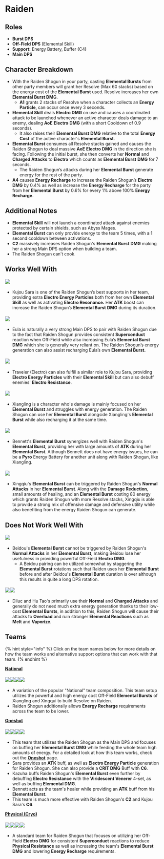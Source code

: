 # Raiden

## **Roles**

* **Burst DPS**
* **Off-Field DPS** (Elemental Skill)
* **Support:** Energy Battery, Buffer (C4)
* **Main DPS**

## **Character Breakdown**

* With the Raiden Shogun in your party, casting **Elemental Bursts** from other party members will grant her Resolve (Max 60 stacks) based on the energy cost of the **Elemental Burst** used. Resolve increases her own **Elemental Burst DMG**.
  * **A1** grants 2 stacks of Resolve when a character collects an **Energy Particle**, can occur once every 3 seconds.
* **Elemental Skill** deals **Electro DMG** on use and causes a coordinated attack to be launched whenever an active character deals damage to an enemy, dealing **AoE** **Electro** **DMG** (with a short Cooldown of 0.9 seconds).
  * It also raises their **Elemental Burst** **DMG** relative to the total **Energy Cost** of the active character's **Elemental Burst**.
* **Elemental Burst** consumes all Resolve stacks gained and causes the Raiden Shogun to deal massive **AoE** **Electro** **DMG** in the direction she is facing. Following the initial burst, she then converts her **Normal** and **Charged Attacks** to **Electro** which counts as **Elemental Burst** **DMG** for 7 seconds.
  * The Raiden Shogun’s attacks during her **Elemental Burst** generate energy for the rest of the party.
* **A4** causes **Energy Recharge** to increase the Raiden Shogun’s **Electro** **DMG** by 0.4% as well as increase the **Energy Recharge** for the party from her **Elemental Burst** by 0.6% for every 1% above 100% **Energy Recharge.**

## **Additional Notes**

* **Elemental Skill** will not launch a coordinated attack against enemies protected by certain shields, such as Abyss Mages.
* **Elemental Burst** can only provide energy to the team 5 times, with a 1 second cooldown between activations.
* **C2** massively increases Raiden Shogun's **Elemental Burst** **DMG** making her a strong Main DPS option when building a team.
* The Raiden Shogun can't cook.

## **Works Well With**

#### ![](../../.gitbook/assets/UI\_AvatarIcon\_Sara.png)

* Kujou Sara is one of the Raiden Shogun’s best supports in her team, providing extra **Electro Energy Particles** both from her own **Elemental Skill** as well as activating **Electro Resonance.** Her **ATK** boost can increase the Raiden Shogun’s **Elemental Burst** **DMG** during its duration.

#### ![](../../.gitbook/assets/UI\_AvatarIcon\_Eula.png)

* Eula is naturally a very strong Main DPS to pair with Raiden Shogun due to the fact that Raiden Shogun provides consistent **Superconduct** reaction when Off-Field while also increasing Eula’s **Elemental Burst** **DMG** which she is generally very reliant on. The Raiden Shogun’s energy generation can also assist recharging Eula’s own **Elemental Burst.**

#### ![](../../.gitbook/assets/ui\_avataricon\_aether\_electro.png)

* Traveler (Electro) can also fulfill a similar role to Kujou Sara, providing **Electro Energy Particles** with their **Elemental Skill** but can also debuff enemies' **Electro Resistance**.

#### ![](../../.gitbook/assets/UI\_AvatarIcon\_Xiangling.png)

* Xiangling is a character who's damage is mainly focused on her **Elemental Burst** and struggles with energy generation. The Raiden Shogun can use her **Elemental Burst** alongside Xiangling's **Elemental Burst** while also recharging it at the same time.

#### ![](../../.gitbook/assets/UI\_AvatarIcon\_Bennett.png)

* Bennett's **Elemental Burst** synergizes well with Raiden Shogun's **Elemental Burst**, providing her with large amounts of **ATK** during her **Elemental Burst**. Although Bennett does not have energy issues, he can be a **Pyro** Energy Battery for another unit along with Raiden Shogun, like Xiangling.

#### ![](../../.gitbook/assets/UI\_AvatarIcon\_Xingqiu.png)

* Xingqiu's **Elemental Burst** can be triggered by Raiden Shogun's **Normal Attacks** in her **Elemental Burst**. Along with the **Damage Reduction**, small amounts of healing, and an **Elemental Burst** costing 80 energy which grants Raiden Shogun with more Resolve stacks, Xingqiu is able to provide a strong mix of offensive damage and defensive utility while also benefiting from the energy Raiden Shogun can generate.

## **Does Not Work Well With**

#### ![](../../.gitbook/assets/UI\_AvatarIcon\_Beidou.png)

* Beidou's **Elemental Burst** cannot be triggered by Raiden Shogun's **Normal Attacks** in her **Elemental Burst**, making Beidou lose her usefulness in providing powerful Off-Field **Electro DMG**.
  * A Beidou pairing can be utilized somewhat by staggering the **Elemental Burst** rotations such that Raiden uses her **Elemental Burst** before and after Beidou's **Elemental Burst** duration is over although this results in quite a long DPS rotation.

#### ![](../../.gitbook/assets/UI\_AvatarIcon\_Diluc.png)![](../../.gitbook/assets/UI\_AvatarIcon\_Hutao.png)

* Diluc and Hu Tao's primarily use their **Normal** and **Charged Attacks** and generally do not need much extra energy generation thanks to their low-cost **Elemental Bursts**, in addition to this, Raiden Shogun will cause their attacks to **Overload** and ruin stronger **Elemental Reactions** such as **Melt** and **Vaporize**.

## **Teams**

{% hint style="info" %}
Click on the team names below for more details on how the team works and alternative support options that can work with that team.
{% endhint %}

[**National**](../../teams/national.md)

#### ![](../../.gitbook/assets/UI\_AvatarIcon\_Xiangling.png)![](../../.gitbook/assets/UI\_AvatarIcon\_Xingqiu.png)![](../../.gitbook/assets/UI\_AvatarIcon\_Shougun.png)![](../../.gitbook/assets/UI\_AvatarIcon\_Bennett.png)

* A variation of the popular "National" team composition. This team setup utilizes the powerful and high energy cost Off-Field **Elemental Bursts** of Xiangling and Xingqui to build Resolve on Raiden.
* Raiden Shogun additionally allows **Energy Recharge** requirements across the team to be lower.

[**Oneshot**](../../teams/oneshot.md)

#### ![](../../.gitbook/assets/UI\_AvatarIcon\_Shougun.png)![](../../.gitbook/assets/UI\_AvatarIcon\_Sara.png)![](../../.gitbook/assets/UI\_AvatarIcon\_Kazuha.png)![](../../.gitbook/assets/UI\_AvatarIcon\_Bennett.png)

* This team that utilizes the Raiden Shogun as the Main DPS and focuses on buffing her **Elemental Burst** **DMG** while feeding the whole team high amounts of energy. For a detailed look at how this team works, check out the [**Oneshot**](../../teams/oneshot.md) page.
* Sara provides an **ATK** buff, as well as **Electro Energy Particle** generation for Raiden Shogun. She can also provide a **CRIT DMG** Buff with **C6**.
* Kazuha buffs Raiden Shogun's **Elemental Burst** even further by debuffing **Electro Resistance** with the **Viridescent Venerer** 4-set, as well as buffing **Elemental DMG**.
* Bennett acts as the team's healer while providing an **ATK** buff from his **Elemental Burst**.
* This team is much more effective with Raiden Shogun's **C2** and Kujou Sara's **C6**.

[**Physical (Cryo)**](../../teams/physical-cryo.md)

#### ![](../../.gitbook/assets/UI\_AvatarIcon\_Eula.png)![](../../.gitbook/assets/UI\_AvatarIcon\_Shougun.png)![](../../.gitbook/assets/UI\_AvatarIcon\_Zhongli.png)![](../../.gitbook/assets/UI\_AvatarIcon\_Bennett.png)

* A standard team for Raiden Shogun that focuses on utilizing her Off-Field **Electro** **DMG** for consistent **Superconduct** reactions to reduce **Physical Resistance** as well as increasing the team's **Elemental Burst** **DMG** and lowering **Energy Recharge** requirements.
